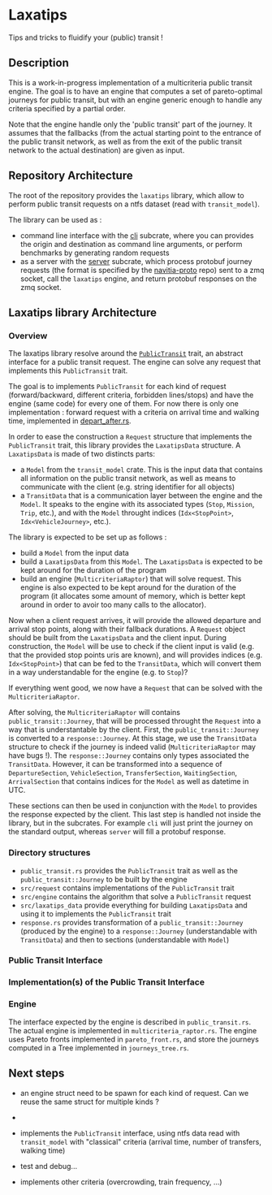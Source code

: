 # Laxatips

Tips and tricks to fluidify your (public) transit !

## Description

This is a work-in-progress implementation of a multicriteria public transit engine.
The goal is to have an engine that computes a set of pareto-optimal journeys for public transit,
but with an engine generic enough to handle any criteria specified by a partial order.

Note that the engine handle only the 'public transit' part of the journey. It assumes 
that the fallbacks (from the actual starting point to the entrance of the public transit network, as well as from the exit of the public transit network to the actual destination) are given as input.

## Repository Architecture

The root of the repository provides the `laxatips` library, 
which allow to perform public transit requests on a ntfs dataset (read with `transit_model`).

The library can be used as :
- command line interface with the [cli][1] subcrate, where you can provides the origin and destination as command line arguments, or perform benchmarks by generating random requests
- as a server with the [server][3] subcrate, which process protobuf journey requests (the format is specified by the [navitia-proto][2] repo) sent to a zmq socket, call the `laxatips` engine, and return protobuf responses on the zmq socket.

## Laxatips library Architecture

### Overview


The laxatips library resolve around the [`PublicTransit`](./src/public_transit.rs) trait, an abstract interface 
for a public transit request.
The engine can solve any request that implements this `PublicTransit` trait.


The goal is to implements `PublicTransit` for each kind of request (forward/backward, different criteria, forbidden lines/stops)
and have the engine (same code) for every one of them.
For now there is only one implementation : forward request with a criteria on arrival time and walking time, implemented in [depart_after.rs](./src/request/depart_after.rs).

In order to ease the construction a `Request` structure that implements the `PublicTransit` trait, 
this library provides the `LaxatipsData` structure. 
A `LaxatipsData` is made of two distincts parts:
- a `Model` from the `transit_model` crate. This is the input data that contains all information on the public transit network, as well as means to communicate with the client (e.g. string identifier for all objects)
- a `TransitData` that is a communication layer between the engine and the `Model`. It speaks to the engine with its associated types (`Stop`, `Mission`, `Trip`, etc.), and with the `Model` throught indices (`Idx<StopPoint>`, `Idx<VehicleJourney>`, etc.).
  

The library is expected to be set up as follows : 
- build a `Model` from the input data
- build a `LaxatipsData` from this `Model`. The `LaxatipsData` is expected to be kept around for the duration of the program
- build an engine (`MulticriteriaRaptor`) that will solve request. This engine is also expected to be kept around for the duration of the program (it allocates some amount of memory, which is better kept around in order to avoir too many calls to the allocator).
  
Now when a client request arrives, it will provide the allowed departure and arrival stop points, along with their fallback durations.
A `Request` object should be built from the `LaxatipsData` and the client input. 
During construction, the `Model` will be use to check if the client input is valid (e.g. that the provided stop points uris are known), and will provides indices (e.g. `Idx<StopPoint>`) that can be fed to the `TransitData`, which will convert them in a way understandable for the engine (e.g. to `Stop`)?

If everything went good, we now have a `Request` that can be solved with the `MulticriteriaRaptor`.

After solving, the `MulticriteriaRaptor` will contains `public_transit::Journey`, that will be processed throught the `Request` into a way that is understantable by the client. 
First, the `public_transit::Journey` is converted to a `response::Journey`. At this stage, we use the `TransitData` structure to check if the journey is indeed valid (`MulticriteriaRaptor` may have bugs !). 
The `response::Journey` contains only types associated the `TransitData`. 
However, it can be transformed into a sequence of `DepartureSection`, `VehicleSection`, `TransferSection`, `WaitingSection`, `ArrivalSection` that contains indices for the `Model` as well as datetime in UTC.

These sections can then be used in conjunction with the `Model` to provides the response expected by the client.
This last step is handled not inside the library, but in the subcrates. For example `cli` will just print the journey on the standard output, whereas `server` will fill a protobuf response.



### Directory structures

- `public_transit.rs`  provides the `PublicTransit` trait as well as the `public_transit::Journey` to be built by the engine
- `src/request` contains implementations of the `PublicTransit` trait
- `src/engine` contains the algorithm that solve a `PublicTransit` request
- `src/laxatips_data` provide everything for building `LaxatipsData` and using it to implements the `PublicTransit` trait
- `response.rs` provides transformation of a `public_transit::Journey` (produced by the engine) to a `response::Journey` (understandable with `TransitData`) and then to sections (understandable with `Model`)


### Public Transit Interface

### Implementation(s) of the Public Transit Interface

### Engine

The interface expected by the engine is described in `public_transit.rs`.
The actual engine is implemented in `multicriteria_raptor.rs`.
The engine uses Pareto fronts implemented in `pareto_front.rs`, and store the journeys computed
in a Tree implemented in `journeys_tree.rs`.

## Next steps


- an engine struct need to be spawn for each kind of request. Can we reuse the same struct for multiple kinds ?
- 

- implements the `PublicTransit` interface, using ntfs data read with `transit_model` with "classical" criteria (arrival time, number of transfers, walking time)
- test and debug...
- implements other criteria (overcrowding, train frequency, ...)

[1]: ./cli/Readme.md
[2]: https://github.com/CanalTP/navitia-proto
[3]: ./server/Readme.md